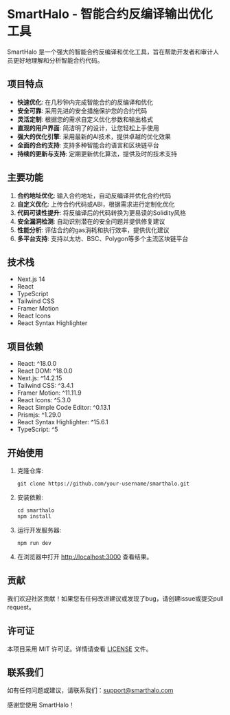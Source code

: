 # SmartHalo - 智能合约反编译输出优化工具

SmartHalo 是一个强大的智能合约反编译和优化工具，旨在帮助开发者和审计人员更好地理解和分析智能合约代码。

## 项目特点

- **快速优化**: 在几秒钟内完成智能合约的反编译和优化
- **安全可靠**: 采用先进的安全措施保护您的合约代码
- **灵活定制**: 根据您的需求自定义优化参数和输出格式
- **直观的用户界面**: 简洁明了的设计，让您轻松上手使用
- **强大的优化引擎**: 采用最新的AI技术，提供卓越的优化效果
- **全面的合约支持**: 支持多种智能合约语言和区块链平台
- **持续的更新与支持**: 定期更新优化算法，提供及时的技术支持

## 主要功能

1. **合约地址优化**: 输入合约地址，自动反编译并优化合约代码
2. **自定义优化**: 上传合约代码或ABI，根据需求进行定制化优化
3. **代码可读性提升**: 将反编译后的代码转换为更易读的Solidity风格
4. **安全漏洞检测**: 自动识别潜在的安全问题并提供修复建议
5. **性能分析**: 评估合约的gas消耗和执行效率，提供优化建议
6. **多平台支持**: 支持以太坊、BSC、Polygon等多个主流区块链平台

## 技术栈

- Next.js 14
- React
- TypeScript
- Tailwind CSS
- Framer Motion
- React Icons
- React Syntax Highlighter

## 项目依赖

- React: ^18.0.0
- React DOM: ^18.0.0
- Next.js: ^14.2.15
- Tailwind CSS: ^3.4.1
- Framer Motion: ^11.11.9
- React Icons: ^5.3.0
- React Simple Code Editor: ^0.13.1
- Prismjs: ^1.29.0
- React Syntax Highlighter: ^15.6.1
- TypeScript: ^5

## 开始使用

1. 克隆仓库:
   ```
   git clone https://github.com/your-username/smarthalo.git
   ```

2. 安装依赖:
   ```
   cd smarthalo
   npm install
   ```

3. 运行开发服务器:
   ```
   npm run dev
   ```

4. 在浏览器中打开 [http://localhost:3000](http://localhost:3000) 查看结果。

## 贡献

我们欢迎社区贡献！如果您有任何改进建议或发现了bug，请创建issue或提交pull request。

## 许可证

本项目采用 MIT 许可证。详情请查看 [LICENSE](LICENSE) 文件。

## 联系我们

如有任何问题或建议，请联系我们：support@smarthalo.com

感谢您使用 SmartHalo！
